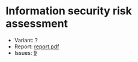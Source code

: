# Information security risk assessment

- Variant: ?
- Report: [report.pdf](https://github.com/nadevko/bsuir-FIS-1/releases/download/term-4/lw-08.pdf)
- Issues: [9](https://github.com/nadevko/bsuir-FIS-1/issues/9)
